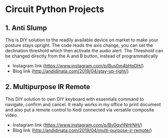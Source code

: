 # Circuit Python Projects
## 1. Anti Slump
This is DIY solution to the readily available device on market to make your posture stays upright. The code reads the axis change, you can set the declination threshold which then activate the audio alert. The Threshold can be changed directly from the A and B button, instead of programmatically
* Instagram link (https://www.instagram.com/p/Bus0m4bHpDH/)
* Blog link (http://andidinata.com/2019/04/stay-up-right/)

## 2. Multipurpose IR Remote
This DIY solution to own DIY keyboard with essentials command to navigate, confirm and cancel. It really works in my office to print document and also put a remote control to Kodi connected via versatile composite video.
* Instagram link (https://www.instagram.com/p/Bv0qyhNHrNH/)
* Blog link (http://andidinata.com/2019/04/multi-purpose-ir-remote/)

